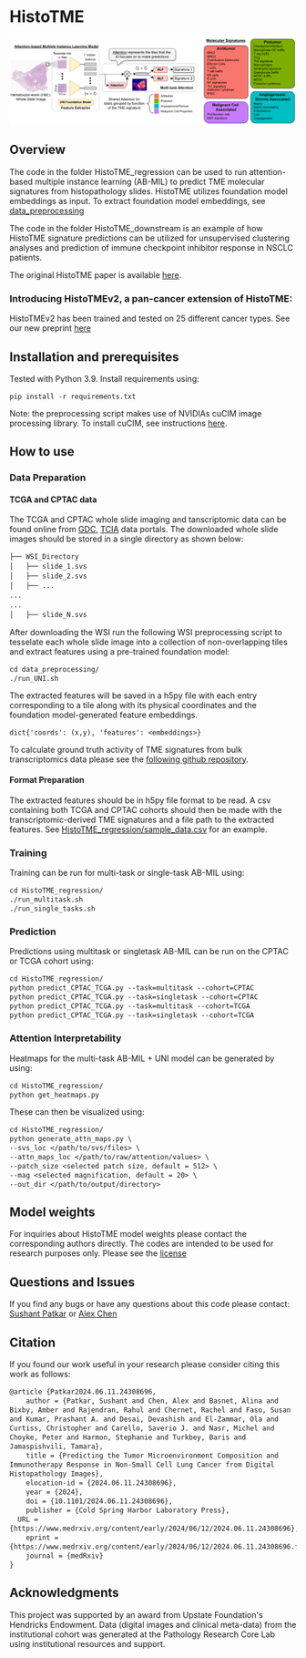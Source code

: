 HistoTME
==============
![](HistoTME_regression/HistoTME_outline.png)


## Overview 
The code in the folder HistoTME_regression can be used to run attention-based multiple instance learning (AB-MIL) to predict TME molecular signatures from histopathology slides. HistoTME utilizes foundation model embeddings as input. To extract foundation model embeddings, see [data_preprocessing](data_preprocessing)

The code in the folder HistoTME_downstream is an example of how HistoTME signature predictions can be utilized for unsupervised clustering analyses and prediction of immune checkpoint inhibitor response in NSCLC patients. 

The original HistoTME paper is available [here](https://www.nature.com/articles/s41698-024-00765-w).
### Introducing HistoTMEv2, a pan-cancer extension of HistoTME:
HistoTMEv2 has been trained and tested on 25 different cancer types. See our new preprint [here]()

## Installation and prerequisites
Tested with Python 3.9. Install requirements using:
```
pip install -r requirements.txt
```
Note: the preprocessing script makes use of NVIDIAs cuCIM image processing library. To install cuCIM, see instructions [here](https://github.com/rapidsai/cucim).

## How to use
### Data Preparation
#### TCGA and CPTAC data
The TCGA and CPTAC whole slide imaging and tanscriptomic data can be found online from [GDC](https://portal.gdc.cancer.gov/), [TCIA](https://wiki.cancerimagingarchive.net/display/Public/CPTAC+Imaging+Proteomics) data portals. The downloaded whole slide images should be stored in a single directory as shown below:
```bash
├── WSI_Directory
│   ├── slide_1.svs
│   ├── slide_2.svs
│   ├── ...
...
...
│   ├── slide_N.svs

```
After downloading the WSI run the following WSI preprocessing script to tesselate each whole slide image into a collection of non-overlapping tiles and extract features using a pre-trained foundation model:
```
cd data_preprocessing/
./run_UNI.sh
```
The extracted features will be saved in a h5py file with each entry corresponding to a tile along with its physical coordinates and the foundation model-generated feature embeddings.
```
dict{'coords': (x,y), 'features': <embeddings>}
```

To calculate ground truth activity of TME signatures from bulk transcriptomics data please see the [following github repository](https://github.com/BostonGene/MFP/blob/master/TME_Classification.ipynb). 

#### Format Preparation
The extracted features should be in h5py file format to be read. A csv containing both TCGA and CPTAC cohorts should then be made with the transcriptomic-derived TME signatures and a file path to the extracted features. See [HistoTME_regression/sample_data.csv](HistoTME_regression/sample_data.csv) for an example. 

### Training
Training can be run for multi-task or single-task AB-MIL using:
```
cd HistoTME_regression/
./run_multitask.sh
./run_single_tasks.sh
```

### Prediction
Predictions using multitask or singletask AB-MIL can be run on the CPTAC or TCGA cohort using:
```
cd HistoTME_regression/
python predict_CPTAC_TCGA.py --task=multitask --cohort=CPTAC
python predict_CPTAC_TCGA.py --task=singletask --cohort=CPTAC
python predict_CPTAC_TCGA.py --task=multitask --cohort=TCGA
python predict_CPTAC_TCGA.py --task=singletask --cohort=TCGA
```

### Attention Interpretability
Heatmaps for the multi-task AB-MIL + UNI model can be generated by using:
```
cd HistoTME_regression/
python get_heatmaps.py
```
These can then be visualized using:
```
cd HistoTME_regression/
python generate_attn_maps.py \
--svs_loc </path/to/svs/files> \
--attn_maps_loc </path/to/raw/attention/values> \
--patch_size <selected patch size, default = 512> \
--mag <selected magnification, default = 20> \
--out_dir </path/to/output/directory>

```
## Model weights
For inquiries about HistoTME model weights please contact the corresponding authors directly.  The codes are intended to be used for research purposes only. Please see the [license](LICENSE)

## Questions and Issues
If you find any bugs or have any questions about this code please contact: [Sushant Patkar](patkar.sushant@nih.gov) or [Alex Chen](alche@sas.upenn.edu)

## Citation
If you found our work useful in your research please consider citing this work as follows: 
```
@article {Patkar2024.06.11.24308696,
	author = {Patkar, Sushant and Chen, Alex and Basnet, Alina and Bixby, Amber and Rajendran, Rahul and Chernet, Rachel and Faso, Susan and Kumar, Prashant A. and Desai, Devashish and El-Zammar, Ola and Curtiss, Christopher and Carello, Saverio J. and Nasr, Michel and Choyke, Peter and Harmon, Stephanie and Turkbey, Baris and Jamaspishvili, Tamara},
	title = {Predicting the Tumor Microenvironment Composition and Immunotherapy Response in Non-Small Cell Lung Cancer from Digital Histopathology Images},
	elocation-id = {2024.06.11.24308696},
	year = {2024},
	doi = {10.1101/2024.06.11.24308696},
	publisher = {Cold Spring Harbor Laboratory Press},
  URL = {https://www.medrxiv.org/content/early/2024/06/12/2024.06.11.24308696},
	eprint = {https://www.medrxiv.org/content/early/2024/06/12/2024.06.11.24308696.full.pdf},
	journal = {medRxiv}
}
```

## Acknowledgments
This project was supported by an award from Upstate Foundation's Hendricks Endowment. Data (digital images and clinical meta-data) from the institutional cohort was generated at the Pathology Research Core Lab using institutional resources and support. 

